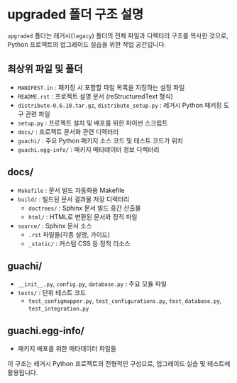 # upgraded 폴더 구조 설명

`upgraded` 폴더는 레거시(`legacy`) 폴더의 전체 파일과 디렉터리 구조를 복사한 것으로, Python 프로젝트의 업그레이드 실습을 위한 작업 공간입니다.

## 최상위 파일 및 폴더
- `MANIFEST.in` : 패키징 시 포함할 파일 목록을 지정하는 설정 파일
- `README.rst` : 프로젝트 설명 문서 (reStructuredText 형식)
- `distribute-0.6.10.tar.gz`, `distribute_setup.py` : 레거시 Python 패키징 도구 관련 파일
- `setup.py` : 프로젝트 설치 및 배포를 위한 파이썬 스크립트
- `docs/` : 프로젝트 문서화 관련 디렉터리
- `guachi/` : 주요 Python 패키지 소스 코드 및 테스트 코드가 위치
- `guachi.egg-info/` : 패키지 메타데이터 정보 디렉터리

## docs/
- `Makefile` : 문서 빌드 자동화용 Makefile
- `build/` : 빌드된 문서 결과물 저장 디렉터리
  - `doctrees/` : Sphinx 문서 빌드 중간 산출물
  - `html/` : HTML로 변환된 문서와 정적 파일
- `source/` : Sphinx 문서 소스
  - `.rst` 파일들(각종 설명, 가이드)
  - `_static/` : 커스텀 CSS 등 정적 리소스

## guachi/
- `__init__.py`, `config.py`, `database.py` : 주요 모듈 파일
- `tests/` : 단위 테스트 코드
  - `test_configmapper.py`, `test_configurations.py`, `test_database.py`, `test_integration.py`

## guachi.egg-info/
- 패키지 배포를 위한 메타데이터 파일들

이 구조는 레거시 Python 프로젝트의 전형적인 구성으로, 업그레이드 실습 및 테스트에 활용됩니다.
